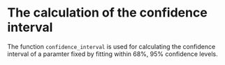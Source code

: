 # The calculation of the confidence interval
The function `confidence_interval` is used for calculating the confidence interval of a paramter fixed by fitting within $68\%$, $95\%$ confidence levels.
